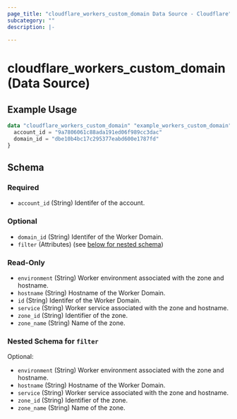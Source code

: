 ```yaml
---
page_title: "cloudflare_workers_custom_domain Data Source - Cloudflare"
subcategory: ""
description: |-
  
---
```


# cloudflare_workers_custom_domain (Data Source)



## Example Usage

```terraform
data "cloudflare_workers_custom_domain" "example_workers_custom_domain" {
  account_id = "9a7806061c88ada191ed06f989cc3dac"
  domain_id = "dbe10b4bc17c295377eabd600e1787fd"
}
```

<!-- schema generated by tfplugindocs -->
## Schema

### Required

- `account_id` (String) Identifer of the account.

### Optional

- `domain_id` (String) Identifer of the Worker Domain.
- `filter` (Attributes) (see [below for nested schema](#nestedatt--filter))

### Read-Only

- `environment` (String) Worker environment associated with the zone and hostname.
- `hostname` (String) Hostname of the Worker Domain.
- `id` (String) Identifer of the Worker Domain.
- `service` (String) Worker service associated with the zone and hostname.
- `zone_id` (String) Identifier of the zone.
- `zone_name` (String) Name of the zone.

<a id="nestedatt--filter"></a>
### Nested Schema for `filter`

Optional:

- `environment` (String) Worker environment associated with the zone and hostname.
- `hostname` (String) Hostname of the Worker Domain.
- `service` (String) Worker service associated with the zone and hostname.
- `zone_id` (String) Identifier of the zone.
- `zone_name` (String) Name of the zone.


